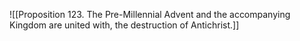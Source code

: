 ![[Proposition 123. The Pre-Millennial Advent and the accompanying Kingdom are united with, the destruction of Antichrist.]]